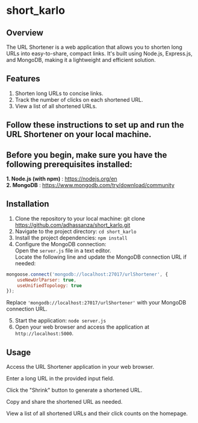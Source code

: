 # short_karlo

## **Overview**   
The URL Shortener is a web application that allows you to shorten long URLs into easy-to-share, compact links. It's built using Node.js, Express.js, and MongoDB, making it a lightweight and efficient solution.

## **Features**
1. Shorten long URLs to concise links.
2. Track the number of clicks on each shortened URL.
3. View a list of all shortened URLs.   

## Follow these instructions to set up and run the URL Shortener on your local machine.

## **Before you begin, make sure you have the following prerequisites installed:**

**1. Node.js (with npm)** : https://nodejs.org/en   
**2. MongoDB** : https://www.mongodb.com/try/download/community

## **Installation**
1. Clone the repository to your local machine: git clone https://github.com/adhassanza/short_karlo.git
2. Navigate to the project directory: `cd short_karlo`
3. Install the project dependencies: `npm install`
4. Configure the MongoDB connection:  
Open the `server.js` file in a text editor.   
Locate the following line and update the MongoDB connection URL if needed:  
```javascript
mongoose.connect('mongodb://localhost:27017/urlShortener', {
    useNewUrlParser: true,
    useUnifiedTopology: true
});
```
Replace `'mongodb://localhost:27017/urlShortener'` with your MongoDB connection URL.  

5. Start the application: `node server.js`
6. Open your web browser and access the application at `http://localhost:5000`.

## **Usage**
Access the URL Shortener application in your web browser.

Enter a long URL in the provided input field.


Click the "Shrink" button to generate a shortened URL.

Copy and share the shortened URL as needed.

View a list of all shortened URLs and their click counts on the homepage.
